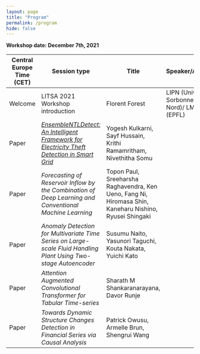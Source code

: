```yaml
---
layout: page
title: "Program"
permalink: /program
hide: false
---
```


**Workshop date: December 7th, 2021**

Central Europe Time (CET) | Session type | Title | Speaker/Authors | Affiliation | Repo
---------------------|--------------|-------|-----------------|-------------|------
| Welcome | LITSA 2021 Workshop introduction | Florent Forest | LIPN (Université Sorbonne Paris Nord)/ LMIS2 (EPFL) |
| Paper | _[EnsembleNTLDetect: An Intelligent Framework for Electricity Theft Detection in Smart Grid](https://arxiv.org/abs/2110.04502)_ | Yogesh Kulkarni, Sayf Hussain, Krithi Ramamritham, Nivethitha Somu |  | 
| Paper | _Forecasting of Reservoir Inflow by the Combination of Deep Learning and Conventional Machine Learning_ | Topon Paul, Sreeharsha Raghavendra, Ken Ueno, Fang Ni, Hiromasa Shin, Kaneharu Nishino, Ryusei Shingaki |  |
| Paper | _Anomaly Detection for Multivariate Time Series on Large-scale Fluid Handling Plant Using Two-stage Autoencoder_ | Susumu Naito, Yasunori Taguchi, Kouta Nakata, Yuichi Kato |  |
| Paper | _Attention Augmented Convolutional Transformer for Tabular Time-series_ | Sharath M Shankaranarayana, Davor Runje |  | 
| Paper | _Towards Dynamic Structure Changes Detection in Financial Series via Causal Analysis_ | Patrick Owusu, Armelle Brun, Shengrui Wang |  |
